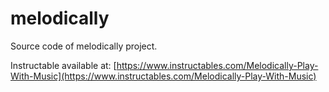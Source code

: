 # melodically
Source code of melodically project.

Instructable available at: [https://www.instructables.com/Melodically-Play-With-Music](https://www.instructables.com/Melodically-Play-With-Music)
